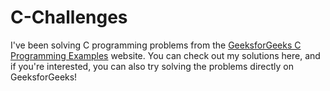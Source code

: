 # C-Challenges
 I've been solving C programming problems from the [GeeksforGeeks C Programming Examples](https://www.geeksforgeeks.org/c-programming-examples/) website. You can check out my solutions here, and if you're interested, you can also try solving the problems directly on GeeksforGeeks!



